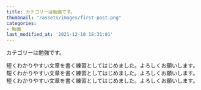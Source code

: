 ```yaml
---
title: カテゴリーは勉強です。
thumbnail: "/assets/images/first-post.png"
categories:
- 勉強
last_modified_at: '2021-12-18 18:31:01'
---
```


カテゴリーは勉強です。
<!--more-->
短くわかりやすい文章を書く練習としてはじめました。よろしくお願いします。
短くわかりやすい文章を書く練習としてはじめました。よろしくお願いします。
短くわかりやすい文章を書く練習としてはじめました。よろしくお願いします。
